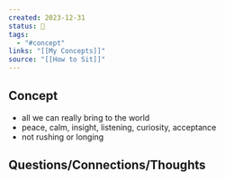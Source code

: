 ```yaml
---
created: 2023-12-31
status: 🔴
tags:
  - "#concept"
links: "[[My Concepts]]"
source: "[[How to Sit]]"
---
```

## Concept
- all we can really bring to the world
- peace, calm, insight, listening, curiosity, acceptance
- not rushing or longing
## Questions/Connections/Thoughts